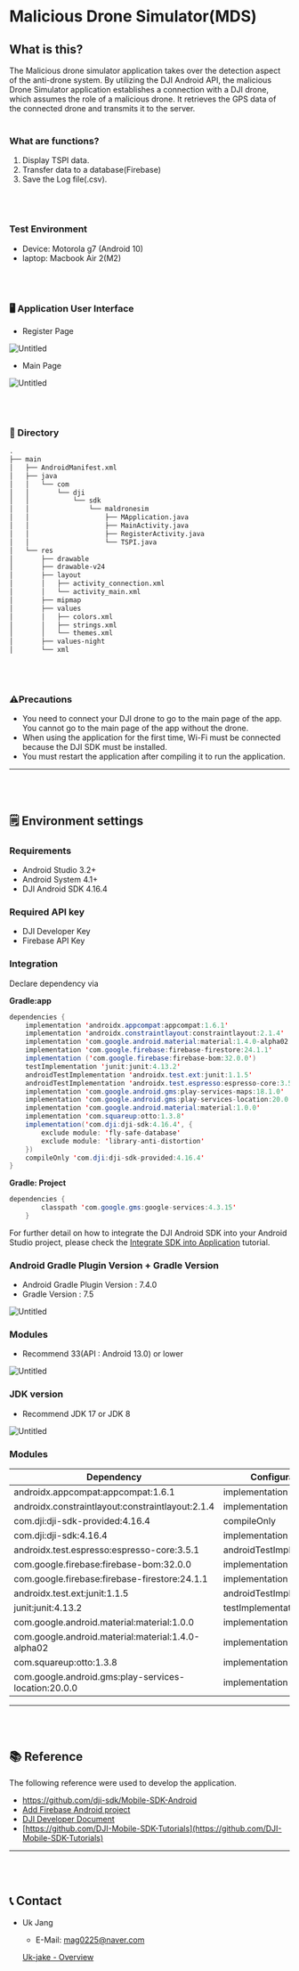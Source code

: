 # Malicious Drone Simulator(MDS)

## What is this?

  The Malicious drone simulator application takes over the detection aspect of the anti-drone system. By utilizing the DJI Android API, the malicious Drone Simulator application establishes a connection with a DJI drone, which assumes the role of a malicious drone. It retrieves the GPS data of the connected drone and transmits it to the server.
<br>
<br>

### What are functions?

1. Display TSPI data.
2. Transfer data to a database(Firebase)
3. Save the Log file(.csv).

<br>
<br>

### Test Environment

- Device: Motorola g7 (Android 10)
- laptop: Macbook Air 2(M2)

<br>
<br>

### 🖥️ Application User Interface

- Register Page

![Untitled](Malicious%20Drone%20Simulator(MDS)%20175031bb2dde4afc8c811734529cca52/Untitled.png)

- Main Page

![Untitled](Malicious%20Drone%20Simulator(MDS)%20175031bb2dde4afc8c811734529cca52/Untitled%201.png)

<br>
<br>

### 📁 Directory

```html
.
├── main
│   ├── AndroidManifest.xml
│   ├── java
│   │   └── com
│   │       └── dji
│   │           └── sdk
│   │               └── maldronesim
│   │                   ├── MApplication.java
│   │                   ├── MainActivity.java
│   │                   ├── RegisterActivity.java
│   │                   └── TSPI.java
│   └── res
│       ├── drawable
│       ├── drawable-v24
│       ├── layout
│       │   ├── activity_connection.xml
│       │   └── activity_main.xml
│       ├── mipmap
│       ├── values
│       │   ├── colors.xml
│       │   ├── strings.xml
│       │   └── themes.xml
│       ├── values-night
│       └── xml
```


<br>
<br>

### ⚠️Precautions

- You need to connect your DJI drone to go to the main page of the app. You cannot go to the main page of the app without the drone.
- When using the application for the first time, Wi-Fi must be connected because the DJI SDK must be installed.
- You must restart the application after compiling it to run the application.

---

<br>
<br>


## 🗒️ Environment settings

### Requirements

- Android Studio 3.2+
- Android System 4.1+
- DJI Android SDK 4.16.4

### Required API key

- DJI Developer Key
- Firebase API Key

### Integration

Declare dependency via 

**Gradle:app**

```java
dependencies {
    implementation 'androidx.appcompat:appcompat:1.6.1'
    implementation 'androidx.constraintlayout:constraintlayout:2.1.4'
    implementation 'com.google.android.material:material:1.4.0-alpha02'
    implementation 'com.google.firebase:firebase-firestore:24.1.1'
    implementation ('com.google.firebase:firebase-bom:32.0.0')
    testImplementation 'junit:junit:4.13.2'
    androidTestImplementation 'androidx.test.ext:junit:1.1.5'
    androidTestImplementation 'androidx.test.espresso:espresso-core:3.5.1'
    implementation 'com.google.android.gms:play-services-maps:18.1.0'
    implementation 'com.google.android.gms:play-services-location:20.0.0'
    implementation 'com.google.android.material:material:1.0.0'
    implementation 'com.squareup:otto:1.3.8'
    implementation('com.dji:dji-sdk:4.16.4', {
        exclude module: 'fly-safe-database'
        exclude module: 'library-anti-distortion'
    })
    compileOnly 'com.dji:dji-sdk-provided:4.16.4'
}
```

**Gradle: Project**

```java
dependencies {
        classpath 'com.google.gms:google-services:4.3.15'
    }
```

For further detail on how to integrate the DJI Android SDK into your Android Studio project, please check the [Integrate SDK into Application](http://developer.dji.com/mobile-sdk/documentation/application-development-workflow/workflow-integrate.html#import-maven-dependency) tutorial.

### Android Gradle Plugin Version + Gradle Version

- Android Gradle Plugin Version : 7.4.0
- Gradle Version : 7.5

![Untitled](Malicious%20Drone%20Simulator(MDS)%20175031bb2dde4afc8c811734529cca52/Untitled%202.png)

### Modules

- Recommend 33(API : Android 13.0) or lower

![Untitled](Malicious%20Drone%20Simulator(MDS)%20175031bb2dde4afc8c811734529cca52/Untitled%203.png)

### JDK version

- Recommend JDK 17 or JDK 8

![Untitled](Malicious%20Drone%20Simulator(MDS)%20175031bb2dde4afc8c811734529cca52/Untitled%204.png)

### Modules

| Dependency | Configuration |
| --- | --- |
| androidx.appcompat:appcompat:1.6.1 | implementation |
| androidx.constraintlayout:constraintlayout:2.1.4 | implementation |
| com.dji:dji-sdk-provided:4.16.4 | compileOnly |
| com.dji:dji-sdk:4.16.4 | implementation |
| androidx.test.espresso:espresso-core:3.5.1 | androidTestImplementation |
| com.google.firebase:firebase-bom:32.0.0 | implementation |
| com.google.firebase:firebase-firestore:24.1.1 | implementation |
| androidx.test.ext:junit:1.1.5 | androidTestImplementation |
| junit:junit:4.13.2 | testImplementation |
| com.google.android.material:material:1.0.0 | implementation |
| com.google.android.material:material:1.4.0-alpha02 | implementation |
| com.squareup:otto:1.3.8 | implementation |
| com.google.android.gms:play-services-location:20.0.0 | implementation |

---

<br>
<br>

## 📚 Reference

The following reference were used to develop the application.

- https://github.com/dji-sdk/Mobile-SDK-Android
- [Add Firebase Android project](https://firebase.google.com/docs/android/setup)
- [DJI Developer Document](https://developer.dji.com/document/544659e8-9dab-4ad8-9414-a31e1c9b89b1)
- [https://github.com/DJI-Mobile-SDK-Tutorials](https://github.com/DJI-Mobile-SDK-Tutorials)

---

<br>
<br>


## 📞 Contact

- Uk Jang
    - E-Mail: mag0225@naver.com
    
    [Uk-jake - Overview](https://github.com/Uk-jake)
